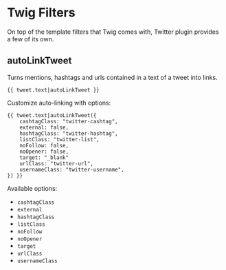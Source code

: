 # Twig Filters

On top of the template filters that Twig comes with, Twitter plugin provides a few of its own.

## autoLinkTweet

Turns mentions, hashtags and urls contained in a text of a tweet into links.

```twig
{{ tweet.text|autoLinkTweet }}
```

Customize auto-linking with options:
```twig
{{ tweet.text|autoLinkTweet({
    cashtagClass: "twitter-cashtag",
    external: false,
    hashtagClass: "twitter-hashtag",
    listClass: "twitter-list",
    noFollow: false,
    noOpener: false,
    target: "_blank"
    urlClass: "twitter-url",
    usernameClass: "twitter-username",
}) }}
```
Available options:

- `cashtagClass`
- `external`
- `hashtagClass`
- `listClass`
- `noFollow`
- `noOpener`
- `target`
- `urlClass`
- `usernameClass`